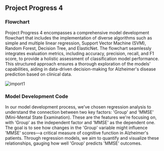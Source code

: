 ## Project Progress 4

### Flowchart
Project Progress 4 encompasses a comprehensive model development flowchart that includes the implementation of diverse algorithms such as simple and multiple linear regression, Support Vector Machine (SVM), Random Forest, Decision Tree, and ElasticNet. The flowchart seamlessly integrates evaluation metrics, including accuracy, precision, recall, and F1 score, to provide a holistic assessment of classification model performance. This structured approach ensures a thorough exploration of the models' capabilities, aiding in data-driven decision-making for Alzheimer's disease prediction based on clinical data.

![import1](https://drive.google.com/file/d/1xrxqz4pR1do9fywHUTolCqbMwI7ymdzT/preview)

### Model Development Code
In our model development process, we've chosen regression analysis to understand the connection between two key factors: 'Group' and 'MMSE' (Mini-Mental State Examination). These are the features we're focusing on, with 'Group' as the independent factor and 'MMSE' as the dependent one. The goal is to see how changes in the 'Group' variable might influence 'MMSE' scores—a critical measure of cognitive function in Alzheimer's patients. Through regression models, we aim to quantify and visualize these relationships, gauging how well 'Group' predicts 'MMSE' outcomes.
